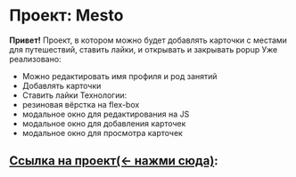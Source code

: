 # Проект: Mesto

**Привет!**
Проект, в котором можно будет добавлять карточки с местами для путешествий, ставить лайки, и открывать и закрывать popup
Уже реализовано:
 - Можно редактировать имя профиля и род занятий
 - Добавлять карточки
 - Ставить лайки
Технологии:
 - резиновая вёрстка на flex-box
 - модальное окно для редактирования на JS
 - модальное окно для добавления карточек
 - модальное окно для просмотра карточек


## [Ссылка на проект(<- нажми сюда)](https://rodiontazetdinov.github.io/mesto/):

